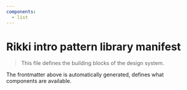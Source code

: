```yaml
---
components:
  - list
---
```


# Rikki intro pattern library manifest

> This file defines the building blocks of the design system.

The frontmatter above is automatically generated, defines what components are available.
